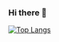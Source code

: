 ### Hi there 👋
[![Top Langs](https://github-readme-stats.vercel.app/api/top-langs/?username=ricjouas&count_private=true)](https://github.com/ricjouas/github-readme-stats)
<!--
**ricjouas/ricjouas** is a ✨ _special_ ✨ repository because its `README.md` (this file) appears on your GitHub profile.

Here are some ideas to get you started:

- 🔭 I’m currently working on ...
- 🌱 I’m currently learning ...
- 👯 I’m looking to collaborate on ...
- 🤔 I’m looking for help with ...
- 💬 Ask me about ...
- 📫 How to reach me: ...
- 😄 Pronouns: ...
- ⚡ Fun fact: ...
-->
